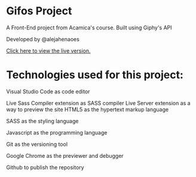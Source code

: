 # Gifos Project 
A Front-End project from Acamica's course. Built using Giphy's API

Developed by @alejahenaoes

[Click here to view the live version.](https://alejahenaoes.github.io/gifos-project/) 
# Technologies used for this project:
Visual Studio Code as code editor

Live Sass Compiler extension as SASS compiler
Live Server extension as a way to preview the site
HTML5 as the hypertext markup language

SASS as the styling language

Javascript as the programming language

Git as the versioning tool

Google Chrome as the previewer and debugger

Github to publish the repository

